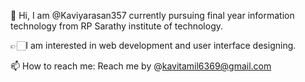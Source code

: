 👋 Hi, I am @Kaviyarasan357 currently pursuing final year information technology from RP Sarathy institute of technology.

👉🏻I am interested in web development and user interface designing.

📫 How to reach me: Reach me by @kavitamil6369@gmail.com


